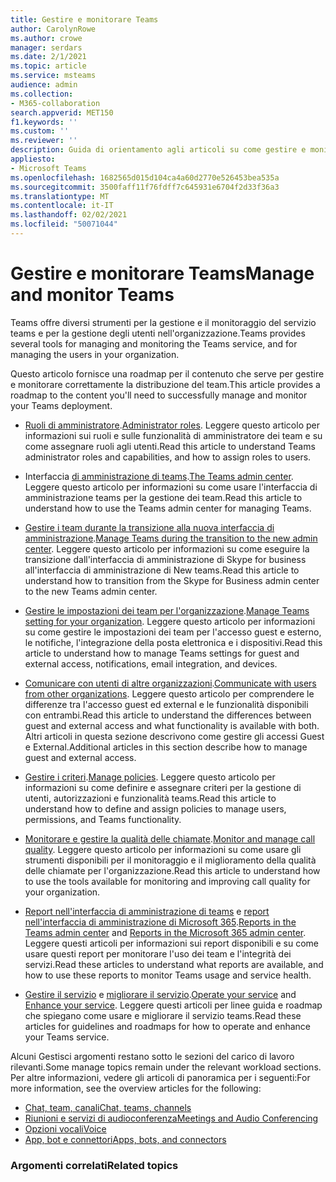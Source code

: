 ```yaml
---
title: Gestire e monitorare Teams
author: CarolynRowe
ms.author: crowe
manager: serdars
ms.date: 2/1/2021
ms.topic: article
ms.service: msteams
audience: admin
ms.collection:
- M365-collaboration
search.appverid: MET150
f1.keywords: ''
ms.custom: ''
ms.reviewer: ''
description: Guida di orientamento agli articoli su come gestire e monitorare i team.
appliesto:
- Microsoft Teams
ms.openlocfilehash: 1682565d015d104ca4a60d2770e526453bea535a
ms.sourcegitcommit: 3500faff11f76fdff7c645931e6704f2d33f36a3
ms.translationtype: MT
ms.contentlocale: it-IT
ms.lasthandoff: 02/02/2021
ms.locfileid: "50071044"
---
```

# <a name="manage-and-monitor-teams"></a><span data-ttu-id="01452-103">Gestire e monitorare Teams</span><span class="sxs-lookup"><span data-stu-id="01452-103">Manage and monitor Teams</span></span>

<span data-ttu-id="01452-104">Teams offre diversi strumenti per la gestione e il monitoraggio del servizio teams e per la gestione degli utenti nell'organizzazione.</span><span class="sxs-lookup"><span data-stu-id="01452-104">Teams provides several tools for managing and monitoring the Teams service, and for managing the users in your organization.</span></span>

<span data-ttu-id="01452-105">Questo articolo fornisce una roadmap per il contenuto che serve per gestire e monitorare correttamente la distribuzione del team.</span><span class="sxs-lookup"><span data-stu-id="01452-105">This article provides a roadmap to the content you'll need to successfully manage and monitor your Teams deployment.</span></span>

- <span data-ttu-id="01452-106">[Ruoli di amministratore](using-admin-roles.md).</span><span class="sxs-lookup"><span data-stu-id="01452-106">[Administrator roles](using-admin-roles.md).</span></span> <span data-ttu-id="01452-107">Leggere questo articolo per informazioni sui ruoli e sulle funzionalità di amministratore dei team e su come assegnare ruoli agli utenti.</span><span class="sxs-lookup"><span data-stu-id="01452-107">Read this article to understand Teams administrator roles and capabilities, and how to assign roles to users.</span></span>

- <span data-ttu-id="01452-108">Interfaccia [di amministrazione di teams](manage-teams-in-modern-portal.md).</span><span class="sxs-lookup"><span data-stu-id="01452-108">[The Teams admin center](manage-teams-in-modern-portal.md).</span></span> <span data-ttu-id="01452-109">Leggere questo articolo per informazioni su come usare l'interfaccia di amministrazione teams per la gestione dei team.</span><span class="sxs-lookup"><span data-stu-id="01452-109">Read this article to understand how to use the Teams admin center for managing Teams.</span></span>  

- <span data-ttu-id="01452-110">[Gestire i team durante la transizione alla nuova interfaccia di amministrazione](manage-teams-skypeforbusiness-admin-center.md).</span><span class="sxs-lookup"><span data-stu-id="01452-110">[Manage Teams during the transition to the new admin center](manage-teams-skypeforbusiness-admin-center.md).</span></span> <span data-ttu-id="01452-111">Leggere questo articolo per informazioni su come eseguire la transizione dall'interfaccia di amministrazione di Skype for business all'interfaccia di amministrazione di New teams.</span><span class="sxs-lookup"><span data-stu-id="01452-111">Read this article to understand how to transition from the Skype for Business admin center to the new Teams admin center.</span></span> 

- <span data-ttu-id="01452-112">[Gestire le impostazioni dei team per l'organizzazione](enable-features-office-365.md).</span><span class="sxs-lookup"><span data-stu-id="01452-112">[Manage Teams setting for your organization](enable-features-office-365.md).</span></span> <span data-ttu-id="01452-113">Leggere questo articolo per informazioni su come gestire le impostazioni dei team per l'accesso guest e esterno, le notifiche, l'integrazione della posta elettronica e i dispositivi.</span><span class="sxs-lookup"><span data-stu-id="01452-113">Read this article to understand how to manage Teams settings for guest and external access, notifications, email integration, and devices.</span></span>  

- <span data-ttu-id="01452-114">[Comunicare con utenti di altre organizzazioni](communicate-with-users-from-other-organizations.md).</span><span class="sxs-lookup"><span data-stu-id="01452-114">[Communicate with users from other organizations](communicate-with-users-from-other-organizations.md).</span></span> <span data-ttu-id="01452-115">Leggere questo articolo per comprendere le differenze tra l'accesso guest ed external e le funzionalità disponibili con entrambi.</span><span class="sxs-lookup"><span data-stu-id="01452-115">Read this article to understand the differences between guest and external access and what functionality is available with both.</span></span> <span data-ttu-id="01452-116">Altri articoli in questa sezione descrivono come gestire gli accessi Guest e External.</span><span class="sxs-lookup"><span data-stu-id="01452-116">Additional articles in this section describe how to manage guest and external access.</span></span>

- <span data-ttu-id="01452-117">[Gestire i criteri](assign-policies.md).</span><span class="sxs-lookup"><span data-stu-id="01452-117">[Manage policies](assign-policies.md).</span></span> <span data-ttu-id="01452-118">Leggere questo articolo per informazioni su come definire e assegnare criteri per la gestione di utenti, autorizzazioni e funzionalità teams.</span><span class="sxs-lookup"><span data-stu-id="01452-118">Read this article to understand how to define and assign policies to manage users, permissions, and Teams functionality.</span></span>

- <span data-ttu-id="01452-119">[Monitorare e gestire la qualità delle chiamate](monitor-call-quality-qos.md).</span><span class="sxs-lookup"><span data-stu-id="01452-119">[Monitor and manage call quality](monitor-call-quality-qos.md).</span></span> <span data-ttu-id="01452-120">Leggere questo articolo per informazioni su come usare gli strumenti disponibili per il monitoraggio e il miglioramento della qualità delle chiamate per l'organizzazione.</span><span class="sxs-lookup"><span data-stu-id="01452-120">Read this article to understand how to use the tools available for monitoring and improving call quality for your organization.</span></span>

- <span data-ttu-id="01452-121">[Report nell'interfaccia di amministrazione di teams](teams-analytics-and-reports/teams-reporting-reference.md) e [report nell'interfaccia di amministrazione di Microsoft 365](teams-activity-reports.md).</span><span class="sxs-lookup"><span data-stu-id="01452-121">[Reports in the Teams admin center](teams-analytics-and-reports/teams-reporting-reference.md) and [Reports in the Microsoft 365 admin center](teams-activity-reports.md).</span></span> <span data-ttu-id="01452-122">Leggere questi articoli per informazioni sui report disponibili e su come usare questi report per monitorare l'uso dei team e l'integrità dei servizi.</span><span class="sxs-lookup"><span data-stu-id="01452-122">Read these articles to understand what reports are available, and how to use these reports to monitor Teams usage and service health.</span></span>

- <span data-ttu-id="01452-123">[Gestire il servizio](teams-analytics-and-reports/teams-reporting-reference.md) e [migliorare il servizio](upgrade-enhance-my-service.md).</span><span class="sxs-lookup"><span data-stu-id="01452-123">[Operate your service](teams-analytics-and-reports/teams-reporting-reference.md) and [Enhance your service](upgrade-enhance-my-service.md).</span></span> <span data-ttu-id="01452-124">Leggere questi articoli per linee guida e roadmap che spiegano come usare e migliorare il servizio teams.</span><span class="sxs-lookup"><span data-stu-id="01452-124">Read these articles for guidelines and roadmaps for how to operate and enhance your Teams service.</span></span>

<span data-ttu-id="01452-125">Alcuni Gestisci argomenti restano sotto le sezioni del carico di lavoro rilevanti.</span><span class="sxs-lookup"><span data-stu-id="01452-125">Some manage topics remain under the relevant workload sections.</span></span> <span data-ttu-id="01452-126">Per altre informazioni, vedere gli articoli di panoramica per i seguenti:</span><span class="sxs-lookup"><span data-stu-id="01452-126">For more information, see the overview articles for the following:</span></span>

- [<span data-ttu-id="01452-127">Chat, team, canali</span><span class="sxs-lookup"><span data-stu-id="01452-127">Chat, teams, channels</span></span>](deploy-chat-teams-channels-microsoft-teams-landing-page.md)
- [<span data-ttu-id="01452-128">Riunioni e servizi di audioconferenza</span><span class="sxs-lookup"><span data-stu-id="01452-128">Meetings and Audio Conferencing</span></span>](deploy-meetings-microsoft-teams-landing-page.md)
- [<span data-ttu-id="01452-129">Opzioni vocali</span><span class="sxs-lookup"><span data-stu-id="01452-129">Voice</span></span>](cloud-voice-landing-page.md)
- [<span data-ttu-id="01452-130">App, bot e connettori</span><span class="sxs-lookup"><span data-stu-id="01452-130">Apps, bots, and connectors</span></span>](deploy-apps-microsoft-teams-landing-page.md)


### <a name="related-topics"></a><span data-ttu-id="01452-131">Argomenti correlati</span><span class="sxs-lookup"><span data-stu-id="01452-131">Related topics</span></span>

